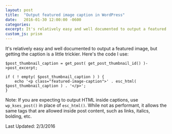 ```yaml
---
layout: post
title:  "Output featured image caption in WordPress"
date:   2016-01-30 12:00:00 -0600
categories:
excerpt: It's relatively easy and well documented to output a featured image, but getting the caption is a little trickier.
custom_js: prism
---
```

It's relatively easy and well documented to output a featured image, but getting the caption is a little trickier. Here's the code I use:

<pre><code class="language-php">$post_thumbnail_caption = get_post( get_post_thumbnail_id() )->post_excerpt;

if ( ! empty( $post_thumbnail_caption ) ) {
    echo '&lt;p class="featured-image-caption"&gt;' . esc_html( $post_thumbnail_caption ) . '&lt;/p&gt;';
}</code></pre>

Note: If you are expecting to output HTML inside captions, use <code>wp_kses_post()</code> in place of <code>esc_html()</code>. While not as performant, it allows the same tags that are allowed inside post content, such as links, italics, bolding, etc.

<p class="last-updated">Last Updated: 2/3/2016</p>

